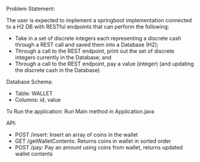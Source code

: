 Problem Statement:

The user is expected to implement a springboot implementation
connected to a H2 DB with RESTful endpoints that can perform the following:
- Take in a set of discrete integers each representing a discrete cash through a REST call and
saved them into a Database (H2);
-  Through a call to the REST endpoint, print out the set of discrete integers currently in the
Database; and
- Through a call to the REST endpoint, pay a value (integer) (and updating the discrete cash in
the Database)
  
Database Schema:
- Table: WALLET
- Columns: id, value

To Run the application: Run Main method in Application.java

API:
- POST /insert: Insert an array of coins in the wallet
- GET /getWalletContents: Returns coins in wallet in sorted order
- POST /pay: Pay an amount using coins from wallet, returns updated wallet contents